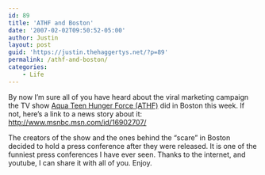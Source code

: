 ```yaml
---
id: 89
title: 'ATHF and Boston'
date: '2007-02-02T09:50:52-05:00'
author: Justin
layout: post
guid: 'https://justin.thehaggertys.net/?p=89'
permalink: /athf-and-boston/
categories:
    - Life
---
```


By now I’m sure all of you have heard about the viral marketing campaign the TV show [Aqua Teen Hunger Force (ATHF)](http://www.adultswim.com/shows/athf/) did in Boston this week. If not, here’s a link to a news story about it: <http://www.msnbc.msn.com/id/16902707/>

The creators of the show and the ones behind the “scare” in Boston decided to hold a press conference after they were released. It is one of the funniest press conferences I have ever seen. Thanks to the internet, and youtube, I can share it with all of you. Enjoy.  
<object height="350" width="425"><param name="movie" value="https://www.youtube.com/v/05C0Jr8NEkA"></param><param name="wmode" value="transparent"></param><embed height="350" src="https://www.youtube.com/v/05C0Jr8NEkA" type="application/x-shockwave-flash" width="425" wmode="transparent"></embed></object>